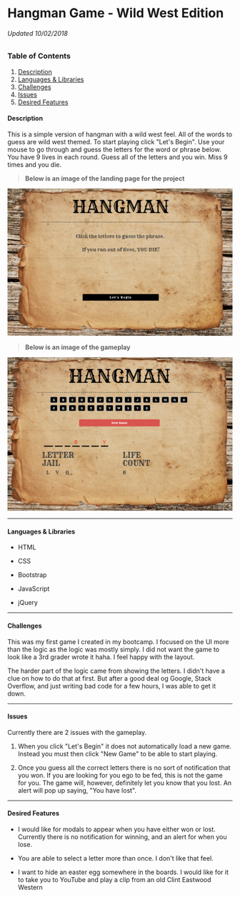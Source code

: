 # Hangman Game - Wild West Edition
###### Updated 10/02/2018



### Table of Contents
1. [Description](https://github.com/joedan138/hangman-game#description)  
2. [Languages & Libraries](https://github.com/joedan138/hangman-game#languages)  
3. [Challenges](https://github.com/joedan138/hangman-game#challenges)  
4. [Issues](https://github.com/joedan138/hangman-game#issues)  
5. [Desired Features](https://github.com/joedan138/hangman-game#desired-features)  


#### Description

This is a simple version of hangman with a wild west feel. All of the words to guess are wild west themed. To start playing click "Let's Begin". Use your mouse to go through and guess the letters for the word or phrase below. You have 9 lives in each round. Guess all of the letters and you win. Miss 9 times and you die. 

> **Below is an image of the landing page for the project**

![alt text](https://github.com/joedan138/Hangman-Game/blob/master/assets/images/landing_page.PNG "Landing Page")

> **Below is an image of the gameplay**

![Gameplay][gameplay]

[gameplay]: https://github.com/joedan138/Hangman-Game/blob/master/assets/images/gameplay.PNG "Gameplay"


---

<a name="languages"></a>  

#### Languages & Libraries

* HTML

* CSS

* Bootstrap

* JavaScript

* jQuery


---


#### Challenges
This was my first game I created in my bootcamp. I focused on the UI more than the logic as the logic was mostly simply. I did not want the game to look like a 3rd grader wrote it haha. I feel happy with the layout. 

The harder part of the logic came from showing the letters. I didn't have a clue on how to do that at first. But after a good deal og Google, Stack Overflow, and just writing bad code for a few hours, I was able to get it down. 


---


#### Issues
Currently there are 2 issues with the gameplay. 

1. When you click "Let's Begin" it does not automatically load a new game. Instead you must then click "New Game" to be able to start playing. 

2. Once you guess all the correct letters there is no sort of notification that you won. If you are looking for you ego to be fed, this is not the game for you. The game will, however, definitely let you know that you lost. An alert will pop up saying, "You have lost". 


---


#### Desired Features

* I would like for modals to appear when you have either won or lost. Currently there is no notification for winning, and an alert for when you lose. 

* You are able to select a letter more than once. I don't like that feel. 

* I want to hide an easter egg somewhere in the boards. I would like for it to take you to YouTube and play a clip from an old Clint Eastwood Western

